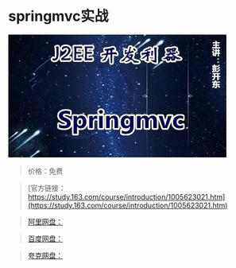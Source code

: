 # springmvc实战

![img](../../../assets/study163/free/0144ddd6-ce80-4ac9-8129-6c792a43e738.jpg)

> 价格：免费

> [官方链接：https://study.163.com/course/introduction/1005623021.htm](https://study.163.com/course/introduction/1005623021.htm)

> [阿里网盘：]()

> [百度网盘：]()

> [夸克网盘：]()
